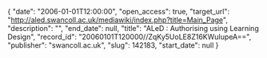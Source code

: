 {
  "date": "2006-01-01T12:00:00", 
  "open_access": true, 
  "target_url": "http://aled.swancoll.ac.uk/mediawiki/index.php?title=Main_Page", 
  "description": "", 
  "end_date": null, 
  "title": "ALeD : Authorising using Learning Design", 
  "record_id": "20060101T120000//ZqKy5UoLE8Z16KWuIupeA==", 
  "publisher": "swancoll.ac.uk", 
  "slug": 142183, 
  "start_date": null
}

